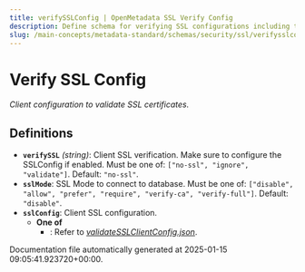 ```yaml
---
title: verifySSLConfig | OpenMetadata SSL Verify Config
description: Define schema for verifying SSL configurations including trust store locations, protocols supported, and validation strategy.
slug: /main-concepts/metadata-standard/schemas/security/ssl/verifysslconfig
---
```


# Verify SSL Config

*Client configuration to validate SSL certificates.*

## Definitions

- **`verifySSL`** *(string)*: Client SSL verification. Make sure to configure the SSLConfig if enabled. Must be one of: `["no-ssl", "ignore", "validate"]`. Default: `"no-ssl"`.
- **`sslMode`**: SSL Mode to connect to database. Must be one of: `["disable", "allow", "prefer", "require", "verify-ca", "verify-full"]`. Default: `"disable"`.
- **`sslConfig`**: Client SSL configuration.
  - **One of**
    - : Refer to *[validateSSLClientConfig.json](#lidateSSLClientConfig.json)*.


Documentation file automatically generated at 2025-01-15 09:05:41.923720+00:00.
